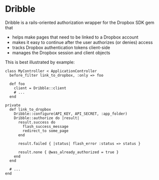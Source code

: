 
Dribble
=======

Dribble is a rails-oriented authorization wrapper for the Dropbox SDK gem that

* helps make pages that need to be linked to a Dropbox account
* makes it easy to continue after the user authorizes (or denies) access
* tracks Dropbox authentication tokens client-side
* manages the Dropbox session and client objects

This is best illustrated by example:

    class MyController < ApplicationController
      before_filter link_to_dropbox, :only => foo

      def foo
        client = Dribble::client
        # ...
      end

    private
      def link_to_dropbox
        Dribble::configure(API_KEY, API_SECRET, :app_folder)
        Dribble::authorize do |result|
          result.success do
            flash_success_message
            redirect_to some_page
          end

          result.failed { |status| flash_error :status => status }

          result.none { @was_already_authorized = true }
        end
      end

      # ...
    end

